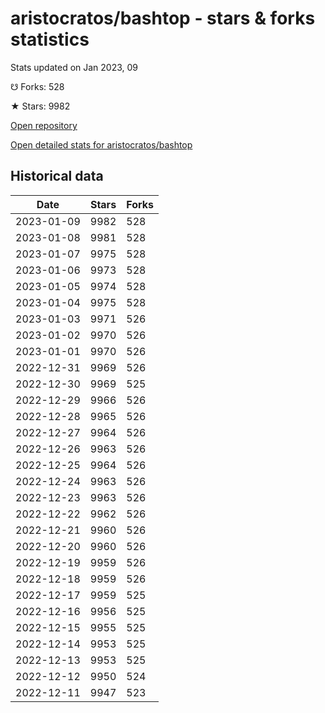# aristocratos/bashtop - stars & forks statistics

Stats updated on Jan 2023, 09

☋ Forks: 528

★ Stars: 9982

[Open repository](https://github.com/aristocratos/bashtop)

[Open detailed stats for aristocratos/bashtop](https://reviewgithub.com/rep/aristocratos/bashtop)

## Historical data
| Date | Stars | Forks |
|------|-------|-------|
| 2023-01-09 | 9982 | 528 | 
| 2023-01-08 | 9981 | 528 | 
| 2023-01-07 | 9975 | 528 | 
| 2023-01-06 | 9973 | 528 | 
| 2023-01-05 | 9974 | 528 | 
| 2023-01-04 | 9975 | 528 | 
| 2023-01-03 | 9971 | 526 | 
| 2023-01-02 | 9970 | 526 | 
| 2023-01-01 | 9970 | 526 | 
| 2022-12-31 | 9969 | 526 | 
| 2022-12-30 | 9969 | 525 | 
| 2022-12-29 | 9966 | 526 | 
| 2022-12-28 | 9965 | 526 | 
| 2022-12-27 | 9964 | 526 | 
| 2022-12-26 | 9963 | 526 | 
| 2022-12-25 | 9964 | 526 | 
| 2022-12-24 | 9963 | 526 | 
| 2022-12-23 | 9963 | 526 | 
| 2022-12-22 | 9962 | 526 | 
| 2022-12-21 | 9960 | 526 | 
| 2022-12-20 | 9960 | 526 | 
| 2022-12-19 | 9959 | 526 | 
| 2022-12-18 | 9959 | 526 | 
| 2022-12-17 | 9959 | 525 | 
| 2022-12-16 | 9956 | 525 | 
| 2022-12-15 | 9955 | 525 | 
| 2022-12-14 | 9953 | 525 | 
| 2022-12-13 | 9953 | 525 | 
| 2022-12-12 | 9950 | 524 | 
| 2022-12-11 | 9947 | 523 | 

